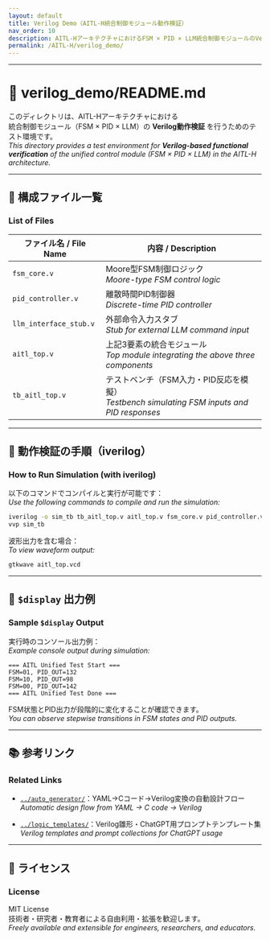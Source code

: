 ```yaml
---
layout: default
title: Verilog Demo（AITL-H統合制御モジュール動作検証）
nav_order: 10
description: AITL-HアーキテクチャにおけるFSM × PID × LLM統合制御モジュールのVerilog動作検証環境。
permalink: /AITL-H/verilog_demo/
---
```


---

# 🧪 verilog_demo/README.md

このディレクトリは、AITL-Hアーキテクチャにおける  
統合制御モジュール（FSM × PID × LLM）の **Verilog動作検証** を行うためのテスト環境です。  
_This directory provides a test environment for **Verilog-based functional verification** of the unified control module (FSM × PID × LLM) in the AITL-H architecture._

---

## 🧩 構成ファイル一覧  
### List of Files

| ファイル名 / File Name      | 内容 / Description |
|----------------------------|--------------------|
| `fsm_core.v`               | Moore型FSM制御ロジック<br>_Moore-type FSM control logic_ |
| `pid_controller.v`         | 離散時間PID制御器<br>_Discrete-time PID controller_ |
| `llm_interface_stub.v`     | 外部命令入力スタブ<br>_Stub for external LLM command input_ |
| `aitl_top.v`               | 上記3要素の統合モジュール<br>_Top module integrating the above three components_ |
| `tb_aitl_top.v`            | テストベンチ（FSM入力・PID反応を模擬）<br>_Testbench simulating FSM inputs and PID responses_ |

---

## 🧪 動作検証の手順（iverilog）  
### How to Run Simulation (with iverilog)

以下のコマンドでコンパイルと実行が可能です：  
_Use the following commands to compile and run the simulation:_

```bash
iverilog -o sim_tb tb_aitl_top.v aitl_top.v fsm_core.v pid_controller.v
vvp sim_tb
```

波形出力を含む場合：  
_To view waveform output:_

```bash
gtkwave aitl_top.vcd
```

---

## 💬 `$display` 出力例  
### Sample `$display` Output

実行時のコンソール出力例：  
_Example console output during simulation:_

```
=== AITL Unified Test Start ===
FSM=01, PID_OUT=132
FSM=10, PID_OUT=98
FSM=00, PID_OUT=142
=== AITL Unified Test Done ===
```

FSM状態とPID出力が段階的に変化することが確認できます。  
_You can observe stepwise transitions in FSM states and PID outputs._

---

## 📚 参考リンク  
### Related Links

- [`../auto_generator/`](../auto_generator/)：YAML→Cコード→Verilog変換の自動設計フロー  
  _Automatic design flow from YAML → C code → Verilog_

- [`../logic_templates/`](../logic_templates/)：Verilog雛形・ChatGPT用プロンプトテンプレート集  
  _Verilog templates and prompt collections for ChatGPT usage_

---

## 📜 ライセンス  
### License

MIT License  
技術者・研究者・教育者による自由利用・拡張を歓迎します。  
_Freely available and extensible for engineers, researchers, and educators._

